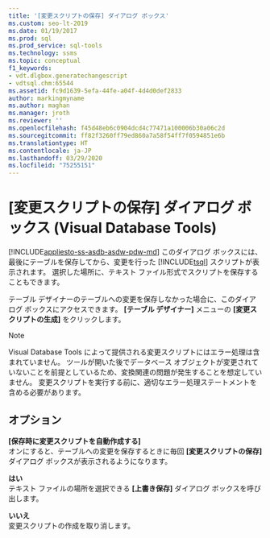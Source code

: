 ```yaml
---
title: '[変更スクリプトの保存] ダイアログ ボックス'
ms.custom: seo-lt-2019
ms.date: 01/19/2017
ms.prod: sql
ms.prod_service: sql-tools
ms.technology: ssms
ms.topic: conceptual
f1_keywords:
- vdt.dlgbox.generatechangescript
- vdtsql.chm:65544
ms.assetid: fc9d1639-5efa-44fe-a04f-4d4d0def2833
author: markingmyname
ms.author: maghan
ms.manager: jroth
ms.reviewer: ''
ms.openlocfilehash: f45d48eb6c0904dcd4c77471a100006b30a06c2d
ms.sourcegitcommit: ff82f3260ff79ed860a7a58f54ff7f0594851e6b
ms.translationtype: HT
ms.contentlocale: ja-JP
ms.lasthandoff: 03/29/2020
ms.locfileid: "75255151"
---
```

# <a name="save-change-script-dialog-box-visual-database-tools"></a>[変更スクリプトの保存] ダイアログ ボックス (Visual Database Tools)
[!INCLUDE[appliesto-ss-asdb-asdw-pdw-md](../../includes/appliesto-ss-asdb-asdw-pdw-md.md)]
このダイアログ ボックスには、最後にテーブルを保存してから、変更を行った [!INCLUDE[tsql](../../includes/tsql-md.md)] スクリプトが表示されます。 選択した場所に、テキスト ファイル形式でスクリプトを保存することもできます。  
  
テーブル デザイナーのテーブルへの変更を保存しなかった場合に、このダイアログ ボックスにアクセスできます。 **[テーブル デザイナー]** メニューの **[変更スクリプトの生成]** をクリックします。  
  
> [!NOTE]  
> Visual Database Tools によって提供される変更スクリプトにはエラー処理は含まれていません。 ツールが開いた後でデータベース オブジェクトが変更されていないことを前提としているため、変換関連の問題が発生することを想定していません。 変更スクリプトを実行する前に、適切なエラー処理ステートメントを含める必要があります。  
  
## <a name="options"></a>オプション  
**[保存時に変更スクリプトを自動作成する]**  
オンにすると、テーブルへの変更を保存するときに毎回 **[変更スクリプトの保存]** ダイアログ ボックスが表示されるようになります。  
  
**はい**  
テキスト ファイルの場所を選択できる **[上書き保存]** ダイアログ ボックスを呼び出します。  
  
**いいえ**  
変更スクリプトの作成を取り消します。  
  
